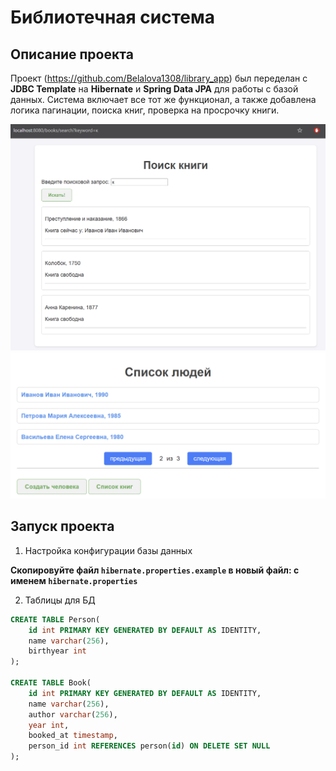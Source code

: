 # Библиотечная система

## Описание проекта

Проект (https://github.com/Belalova1308/library_app) был переделан с **JDBC Template** 
на **Hibernate** и **Spring Data JPA** для работы с базой данных. Система включает все тот же функционал,
а также добавлена логика пагинации, поиска книг, проверка на просрочку книги.

![Alt text](images/searchPage.png)
![Alt text](images/peopleList.png)

## Запуск проекта

1. Настройка конфигурации базы данных

**Скопировуйте файл `hibernate.properties.example` в новый файл: с именем `hibernate.properties`**

2. Таблицы для БД

```sql
CREATE TABLE Person(
    id int PRIMARY KEY GENERATED BY DEFAULT AS IDENTITY,
    name varchar(256),
    birthyear int
);

CREATE TABLE Book(
    id int PRIMARY KEY GENERATED BY DEFAULT AS IDENTITY,
    name varchar(256),
    author varchar(256),
    year int,
    booked_at timestamp,
    person_id int REFERENCES person(id) ON DELETE SET NULL
);
